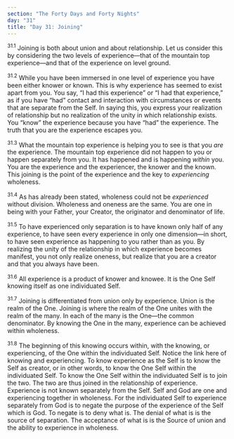 ```yaml
---
section: "The Forty Days and Forty Nights"
day: "31"
title: "Day 31: Joining"
---
```


<sup>31.1</sup> Joining is both about union and about relationship. Let
us consider this by considering the two levels of experience—that of the
mountain top experience—and that of the experience on level ground. 

<sup>31.2</sup> While you have been immersed in one level of experience
you have been either knower or known. This is why experience has seemed
to exist apart from you. You say, “I had this experience” or “I had that
experience,” as if you have “had” contact and interaction with
circumstances or events that are separate from the Self. In saying this,
you express your realization of relationship but no realization of the
unity in which relationship exists. You “know” the experience because
you have “had” the experience.  The truth that you are the experience
escapes you. 

<sup>31.3</sup> What the mountain top experience is helping you to see
is that you *are* the experience. The mountain top experience did not
happen to you or happen separately from you. It has happened and is
happening *within* you.  You are the experience and the experiencer, the
knower and the known.  This joining is the point of the experience and
the key to *experiencing* wholeness. 

<sup>31.4</sup> As has already been stated, wholeness could not be
*experienced* without division. Wholeness and oneness are the same. You
are one in being with your Father, your Creator, the originator and
denominator of life.

<sup>31.5</sup> To have experienced only separation is to have known
only half of any experience, to have seen every experience in only one
dimension—in short, to have seen experience as happening to you rather
than as you.  By realizing the unity of the relationship in which
experience becomes manifest, you not only realize oneness, but realize
that you are a creator and that you always have been. 

<sup>31.6</sup> All experience is a product of knower and knowee. It is
the One Self knowing itself as one individuated Self. 

<sup>31.7</sup> Joining is differentiated from union only by experience.
Union is the realm of the One. Joining is where the realm of the One
unites with the realm of the many. In each of the many is the One—the
common denominator. By knowing the One in the many, experience can be
achieved within wholeness. 

<sup>31.8</sup> The beginning of this knowing occurs within, with the
knowing, or experiencing, of the One within the individuated Self.
Notice the link here of knowing and experiencing. To know experience as
the Self is to know the Self as creator, or in other words, to know the
One Self within the individuated Self. To know the One Self within the
individuated Self is to join the two. The two are thus joined in the
relationship of experience. Experience is not known separately from the
Self. Self and God are one and experiencing together in wholeness. For
the individuated Self to experience separately from God is to negate the
purpose of the experience of the Self which is God.  To negate is to
deny what is. The denial of what is is the source of separation. The
acceptance of what is is the Source of union and the ability to
experience in wholeness.

